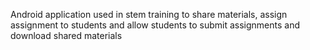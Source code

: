 
Android application used in stem training to share materials, assign assignment to students and allow students to submit assignments and download shared materials 

